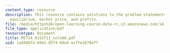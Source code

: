 ```yaml
---
content_type: resource
description: This resource contains solutions to the problem statements related to
  equilibrium, market price, and profits.
file: /media/https%3A/open-learning-course-data-rc.s3.amazonaws.com/14-01sc-principles-of-microeconomics-fall-2011/1ad4807ab942d57408edecf7e2878ef7_MIT14_01SCF11_soln08.pdf
file_type: application/pdf
resourcetype: Document
title: MIT14_01SCF11_soln08.pdf
uid: 1ad4807a-b942-d574-08ed-ecf7e2878ef7
---
```

